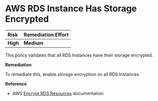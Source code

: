 # AWS RDS Instance Has Storage Encrypted

| Risk | Remediation Effort |
| :--- | :--- |
| **High** | **Medium** |

This policy validates that all RDS Instances have their storage encrypted.

**Remediation**

To remediate this, enable storage encryption on all RDS Instances.

**Reference**

* AWS [Encrypt RDS Resources](https://docs.aws.amazon.com/AmazonRDS/latest/UserGuide/Overview.Encryption.html) documentation

